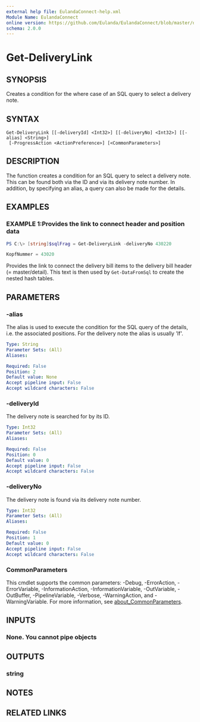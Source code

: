 ```yaml
---
external help file: EulandaConnect-help.xml
Module Name: EulandaConnect
online version: https://github.com/Eulanda/EulandaConnect/blob/master/docs/Get-DeliveryLink.md
schema: 2.0.0
---
```


# Get-DeliveryLink

## SYNOPSIS
Creates a condition for the where case of an SQL query to select a delivery note.

## SYNTAX

```
Get-DeliveryLink [[-deliveryId] <Int32>] [[-deliveryNo] <Int32>] [[-alias] <String>]
 [-ProgressAction <ActionPreference>] [<CommonParameters>]
```

## DESCRIPTION
The function creates a condition for an SQL query to select a delivery note. This can be found both via the ID and via its delivery note number. In addition, by specifying an alias, a query can also be made for the details.

## EXAMPLES

### EXAMPLE 1:Provides the link to connect header and position data
```powershell
PS C:\> [string]$sqlFrag = Get-DeliveryLink -deliveryNo 430220
```

```sql
KopfNummer = 43020
```

Provides the link to connect the delivery bill items to the delivery bill header (= master/detail). This text is then used by `Get-DataFromSql` to create the nested hash tables.

## PARAMETERS

### -alias
The alias is used to execute the condition for the SQL query of the details, i.e. the associated positions. For the delivery note the alias is usually 'lf'.

```yaml
Type: String
Parameter Sets: (All)
Aliases:

Required: False
Position: 2
Default value: None
Accept pipeline input: False
Accept wildcard characters: False
```

### -deliveryId
The delivery note is searched for by its ID.

```yaml
Type: Int32
Parameter Sets: (All)
Aliases:

Required: False
Position: 0
Default value: 0
Accept pipeline input: False
Accept wildcard characters: False
```

### -deliveryNo
The delivery note is found via its delivery note number.

```yaml
Type: Int32
Parameter Sets: (All)
Aliases:

Required: False
Position: 1
Default value: 0
Accept pipeline input: False
Accept wildcard characters: False
```


### CommonParameters
This cmdlet supports the common parameters: -Debug, -ErrorAction, -ErrorVariable, -InformationAction, -InformationVariable, -OutVariable, -OutBuffer, -PipelineVariable, -Verbose, -WarningAction, and -WarningVariable. For more information, see [about_CommonParameters](http://go.microsoft.com/fwlink/?LinkID=113216).

## INPUTS

### None. You cannot pipe objects
## OUTPUTS

### string
## NOTES

## RELATED LINKS

